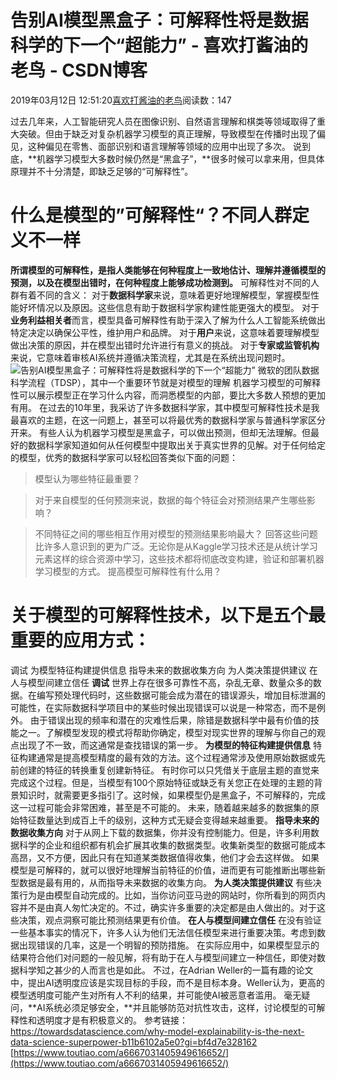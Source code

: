 
# 告别AI模型黑盒子：可解释性将是数据科学的下一个“超能力” - 喜欢打酱油的老鸟 - CSDN博客


2019年03月12日 12:51:20[喜欢打酱油的老鸟](https://me.csdn.net/weixin_42137700)阅读数：147


过去几年来，人工智能研究人员在图像识别、自然语言理解和棋类等领域取得了重大突破。但由于缺乏对复杂机器学习模型的真正理解，导致模型在传播时出现了偏见，这种偏见在零售、面部识别和语言理解等领域的应用中出现了多次。
说到底，**机器学习模型大多数时候仍然是“黑盒子”，**很多时候可以拿来用，但具体原理并不十分清楚，即缺乏足够的“可解释性”。
# 什么是模型的”可解释性“？不同人群定义不一样
**所谓模型的可解释性，是指人类能够在何种程度上一致地估计、理解并遵循模型的预测，以及在模型出错时，在何种程度上能够成功检测到。**
可解释性对不同的人群有着不同的含义：
对于**数据科学家**来说，意味着更好地理解模型，掌握模型性能好坏情况以及原因。这些信息有助于数据科学家构建性能更强大的模型。
对于**业务利益相关者**而言，模型具备可解释性有助于深入了解为什么人工智能系统做出特定决定以确保公平性，维护用户和品牌。
对于**用户**来说，这意味着要理解模型做出决策的原因，并在模型出错时允许进行有意义的挑战。
对于**专家或监管机构**来说，它意味着审核AI系统并遵循决策流程，尤其是在系统出现问题时。
![告别AI模型黑盒子：可解释性将是数据科学的下一个“超能力”](http://p3.pstatp.com/large/pgc-image/37045dc3911a4090831b0e068875d5d6)
微软的团队数据科学流程（TDSP），其中一个重要环节就是对模型的理解
机器学习模型的可解释性可以展示模型正在学习什么内容，而洞悉模型的内部，要比大多数人预想的更加有用。
在过去的10年里，我采访了许多数据科学家，其中模型可解释性技术是我最喜欢的主题，在这一问题上，甚至可以将最优秀的数据科学家与普通科学家区分开来。
有些人认为机器学习模型是黑盒子，可以做出预测，但却无法理解。但最好的数据科学家知道如何从任何模型中提取出关于真实世界的见解。对于任何给定的模型，优秀的数据科学家可以轻松回答类似下面的问题：
> 模型认为哪些特征最重要？

> 对于来自模型的任何预测来说，数据的每个特征会对预测结果产生哪些影响？

> 不同特征之间的哪些相互作用对模型的预测结果影响最大？
回答这些问题比许多人意识到的更为广泛。无论你是从Kaggle学习技术还是从统计学习元素这样的综合资源中学习，这些技术都将彻底改变构建，验证和部署机器学习模型的方式。
提高模型可解释性有什么用？
# 关于模型的可解释性技术，以下是五个最重要的应用方式：
调试
为模型特征构建提供信息
指导未来的数据收集方向
为人类决策提供建议
在人与模型间建立信任
**调试**
世界上存在很多可靠性不高，杂乱无章、数量众多的数据。在编写预处理代码时，这些数据可能会成为潜在的错误源头，增加目标泄漏的可能性，在实际数据科学项目中的某些时候出现错误可以说是一种常态，而不是例外。
由于错误出现的频率和潜在的灾难性后果，除错是数据科学中最有价值的技能之一。了解模型发现的模式将帮助你确定，模型对现实世界的理解与你自己的观点出现了不一致，而这通常是查找错误的第一步。
**为模型的特征构建提供信息**
特征构建通常是提高模型精度的最有效的方法。这个过程通常涉及使用原始数据或先前创建的特征的转换重复创建新特征。
有时你可以只凭借关于底层主题的直觉来完成这个过程。但是，当模型有100个原始特征或缺乏有关您正在处理的主题的背景知识时，就需要更多指引了。这时候，如果模型仍是黑盒子，不可解释的，完成这一过程可能会非常困难，甚至是不可能的。
未来，随着越来越多的数据集的原始特征数量达到成百上千的级别，这种方式无疑会变得越来越重要。
**指导未来的数据收集方向**
对于从网上下载的数据集，你并没有控制能力。但是，许多利用数据科学的企业和组织都有机会扩展其收集的数据类型。收集新类型的数据可能成本高昂，又不方便，因此只有在知道某类数据值得收集，他们才会去这样做。
如果模型是可解释的，就可以很好地理解当前特征的价值，进而更有可能推断出哪些新型数据是最有用的，从而指导未来数据的收集方向。
**为人类决策提供建议**
有些决策行为是由模型自动完成的。比如，当你访问亚马逊的网站时，你所看到的网页内容并不是由真人匆忙决定的。不过，确实许多重要的决定都是由人做出的。对于这些决策，观点洞察可能比预测结果更有价值。
**在人与模型间建立信任**
在没有验证一些基本事实的情况下，许多人认为他们无法信任模型来进行重要决策。考虑到数据出现错误的几率，这是一个明智的预防措施。
在实际应用中，如果模型显示的结果符合他们对问题的一般见解，将有助于在人与模型间建立一种信任，即使对数据科学知之甚少的人而言也是如此。
不过，在Adrian Weller的一篇有趣的论文中，提出AI透明度应该是实现目标的手段，而不是目标本身。Weller认为，更高的模型透明度可能产生对所有人不利的结果，并可能使AI被恶意者滥用。
毫无疑问，**AI系统必须足够安全，**并且能够防范对抗性攻击，这样，讨论模型的可解释性和透明度才是有积极意义的。
参考链接：
https://towardsdatascience.com/why-model-explainability-is-the-next-data-science-superpower-b11b6102a5e0?gi=bf4d7e328162
[https://www.toutiao.com/a6667031405949616652/](https://www.toutiao.com/a6667031405949616652/)


